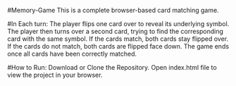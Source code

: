 #Memory-Game
This is a complete browser-based card matching game.

#In Each turn:
The player flips one card over to reveal its underlying symbol.
The player then turns over a second card, trying to find the corresponding card with the same symbol.
If the cards match, both cards stay flipped over.
If the cards do not match, both cards are flipped face down.
The game ends once all cards have been correctly matched.

#How to Run:
Download or Clone the Repository.
Open index.html file to view the project in your browser.

